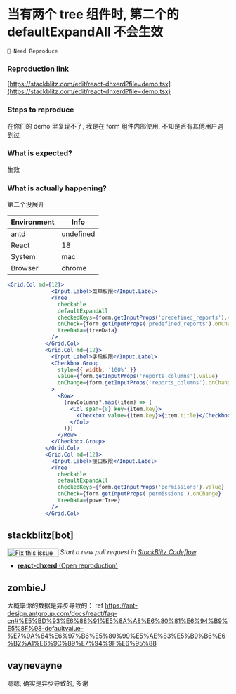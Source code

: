 # 当有两个 tree 组件时, 第二个的 defaultExpandAll 不会生效

`🤔 Need Reproduce`

### Reproduction link

[https://stackblitz.com/edit/react-dhxerd?file=demo.tsx](https://stackblitz.com/edit/react-dhxerd?file=demo.tsx)

### Steps to reproduce

在你们的 demo 里复现不了, 我是在 form 组件内部使用, 不知是否有其他用户遇到过

### What is expected?

生效

### What is actually happening?

第二个没展开

| Environment | Info      |
| ----------- | --------- |
| antd        | undefined |
| React       | 18        |
| System      | mac       |
| Browser     | chrome    |

<!-- generated by ant-design-issue-helper. DO NOT REMOVE -->

```jsx
<Grid.Col md={12}>
              <Input.Label>菜单权限</Input.Label>
              <Tree
                checkable
                defaultExpandAll
                checkedKeys={form.getInputProps('predefined_reports').value}
                onCheck={form.getInputProps('predefined_reports').onChange}
                treeData={treeData}
              />
            </Grid.Col>
            <Grid.Col md={12}>
              <Input.Label>字段权限</Input.Label>
              <Checkbox.Group
                style={{ width: '100%' }}
                value={form.getInputProps('reports_columns').value}
                onChange={form.getInputProps('reports_columns').onChange}
              >
                <Row>
                  {rawColumns?.map((item) => (
                    <Col span={8} key={item.key}>
                      <Checkbox value={item.key}>{item.title}</Checkbox>
                    </Col>
                  ))}
                </Row>
              </Checkbox.Group>
            </Grid.Col>
            <Grid.Col md={12}>
              <Input.Label>接口权限</Input.Label>
              <Tree
                checkable
                defaultExpandAll
                checkedKeys={form.getInputProps('permissions').value}
                onCheck={form.getInputProps('permissions').onChange}
                treeData={powerTree}
              />
            </Grid.Col>
```

## stackblitz[bot]

<a href='https://stackblitz.com/~/github.com/ant-design/ant-design/issues/45103?repros=react-dhxerd'><img src='https://developer.stackblitz.com/img/fix_this_issue_small.svg' alt='Fix this issue in StackBlitz Codeflow' align='left' width='117' height='20'></a> _Start a new pull request in [StackBlitz Codeflow](https://stackblitz.com/~/github.com/ant-design/ant-design/issues/45103?repros=react-dhxerd)._

- [**react-dhxerd** (Open reproduction)](https://stackblitz.com/edit/react-dhxerd?issueRepo=ant-design/ant-design&issueNumber=45103)

## zombieJ

大概率你的数据是异步导致的：
ref https://ant-design.antgroup.com/docs/react/faq-cn#%E5%BD%93%E6%88%91%E5%8A%A8%E6%80%81%E6%94%B9%E5%8F%98-defaultvalue-%E7%9A%84%E6%97%B6%E5%80%99%E5%AE%83%E5%B9%B6%E6%B2%A1%E6%9C%89%E7%94%9F%E6%95%88

## vaynevayne

嗯嗯, 确实是异步导致的, 多谢
